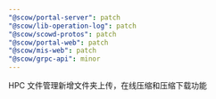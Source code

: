 ```yaml
---
"@scow/portal-server": patch
"@scow/lib-operation-log": patch
"@scow/scowd-protos": patch
"@scow/portal-web": patch
"@scow/mis-web": patch
"@scow/grpc-api": minor
---
```


HPC 文件管理新增文件夹上传，在线压缩和压缩下载功能
